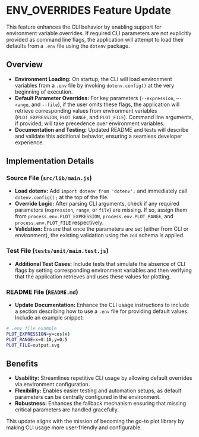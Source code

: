 # ENV_OVERRIDES Feature Update

This feature enhances the CLI behavior by enabling support for environment variable overrides. If required CLI parameters are not explicitly provided as command line flags, the application will attempt to load their defaults from a `.env` file using the `dotenv` package.

## Overview

- **Environment Loading:** On startup, the CLI will load environment variables from a `.env` file by invoking `dotenv.config()` at the very beginning of execution.
- **Default Parameter Overrides:** For key parameters (`--expression`, `–-range`, and `--file`), if the user omits these flags, the application will retrieve corresponding values from environment variables (`PLOT_EXPRESSION`, `PLOT_RANGE`, and `PLOT_FILE`). Command line arguments, if provided, will take precedence over environment variables.
- **Documentation and Testing:** Updated README and tests will describe and validate this additional behavior, ensuring a seamless developer experience.

## Implementation Details

### Source File (`src/lib/main.js`)

- **Load dotenv:** Add `import dotenv from 'dotenv';` and immediately call `dotenv.config();` at the top of the file.
- **Override Logic:** After parsing CLI arguments, check if any required parameters (`expression`, `range`, or `file`) are missing. If so, assign them from `process.env.PLOT_EXPRESSION`, `process.env.PLOT_RANGE`, and `process.env.PLOT_FILE` respectively.
- **Validation:** Ensure that once the parameters are set (either from CLI or environment), the existing validation using the `zod` schema is applied.

### Test File (`tests/unit/main.test.js`)

- **Additional Test Cases:** Include tests that simulate the absence of CLI flags by setting corresponding environment variables and then verifying that the application retrieves and uses these values for plotting.

### README File (`README.md`)

- **Update Documentation:** Enhance the CLI usage instructions to include a section describing how to use a `.env` file for providing default values. Include an example snippet:

```sh
# .env file example
PLOT_EXPRESSION=y=cos(x)
PLOT_RANGE=x=0:10,y=0:5
PLOT_FILE=output.svg
```

## Benefits

- **Usability:** Streamlines repetitive CLI usage by allowing default overrides via environment configuration.
- **Flexibility:** Enables easier testing and automation setups, as default parameters can be centrally configured in the environment.
- **Robustness:** Enhances the fallback mechanism ensuring that missing critical parameters are handled gracefully.

This update aligns with the mission of becoming the go-to plot library by making CLI usage more user-friendly and configurable.